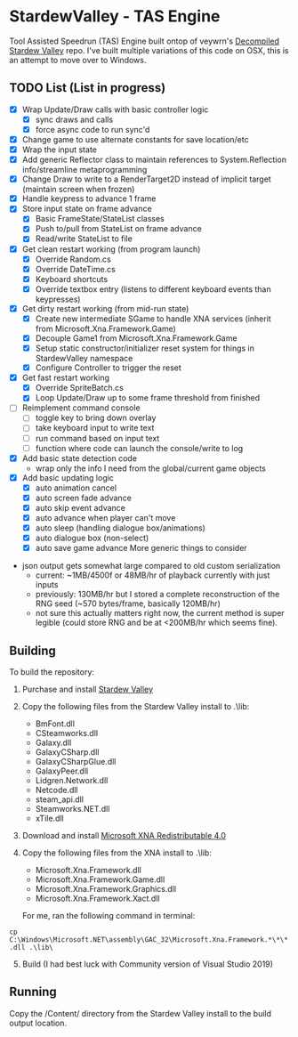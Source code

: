 # StardewValley - TAS Engine

Tool Assisted Speedrun (TAS) Engine built ontop of veywrn's [Decompiled Stardew Valley](https://github.com/veywrn/StardewValley) repo. I've built multiple variations of this code on OSX, this is an attempt to move over to Windows.

## TODO List (List in progress)

- [X] Wrap Update/Draw calls with basic controller logic
    - [X] sync draws and calls
    - [X] force async code to run sync'd
- [X] Change game to use alternate constants for save location/etc
- [X] Wrap the input state
- [X] Add generic Reflector class to maintain references to System.Reflection info/streamline metaprogramming
- [X] Change Draw to write to a RenderTarget2D instead of implicit target (maintain screen when frozen)
- [X] Handle keypress to advance 1 frame
- [X] Store input state on frame advance
    - [X] Basic FrameState/StateList classes
    - [X] Push to/pull from StateList on frame advance
    - [X] Read/write StateList to file
- [X] Get clean restart working (from program launch)
    - [X] Override Random.cs
    - [X] Override DateTime.cs
    - [X] Keyboard shortcuts
    - [X] Override textbox entry (listens to different keyboard events than keypresses)
- [X] Get dirty restart working (from mid-run state)
    - [X] Create new intermediate SGame to handle XNA services (inherit from Microsoft.Xna.Framework.Game)
    - [X] Decouple Game1 from Microsoft.Xna.Framework.Game
    - [X] Setup static constructor/initializer reset system for things in StardewValley namespace
    - [X] Configure Controller to trigger the reset
- [X] Get fast restart working
    - [X] Override SpriteBatch.cs
    - [X] Loop Update/Draw up to some frame threshold from finished
- [ ] Reimplement command console
    - [ ] toggle key to bring down overlay
    - [ ] take keyboard input to write text
    - [ ] run command based on input text
    - [ ] function where code can launch the console/write to log
- [X] Add basic state detection code
    - wrap only the info I need from the global/current game objects
- [X] Add basic updating logic
    - [X] auto animation cancel
    - [X] auto screen fade advance
    - [X] auto skip event advance
    - [X] auto advance when player can't move
    - [X] auto sleep (handling dialogue box/animations)
    - [X] auto dialogue box (non-select)
    - [X] auto save game advance
More generic things to consider

- json output gets somewhat large compared to old custom serialization 
    - current: ~1MB/4500f or 48MB/hr of playback currently with just inputs
    - previously: 130MB/hr but I stored a complete reconstruction of the RNG seed (~570 bytes/frame, basically 120MB/hr)
    - not sure this actually matters right now, the current method is super legible (could store RNG and be at <200MB/hr which seems fine).

## Building
To build the repository:

1.  Purchase and install [Stardew Valley](https://www.stardewvalley.net/)

2.  Copy the following files from the Stardew Valley install to .\lib\:
    - BmFont.dll
    - CSteamworks.dll
    - Galaxy.dll
    - GalaxyCSharp.dll
    - GalaxyCSharpGlue.dll
    - GalaxyPeer.dll
    - Lidgren.Network.dll
    - Netcode.dll
    - steam_api.dll
    - Steamworks.NET.dll
    - xTile.dll

3.  Download and install [Microsoft XNA Redistributable 4.0](https://www.microsoft.com/en-us/download/details.aspx?id=27598)

4.  Copy the following files from the XNA install to .\lib\:
    - Microsoft.Xna.Framework.dll
    - Microsoft.Xna.Framework.Game.dll
    - Microsoft.Xna.Framework.Graphics.dll
    - Microsoft.Xna.Framework.Xact.dll

    For me, ran the following command in terminal:

`cp C:\Windows\Microsoft.NET\assembly\GAC_32\Microsoft.Xna.Framework.*\*\*.dll .\lib\`

5.  Build (I had best luck with Community version of Visual Studio 2019)

## Running
Copy the /Content/ directory from the Stardew Valley install to the build output 
location.
